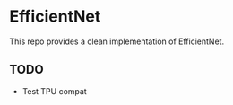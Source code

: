 # EfficientNet
This repo provides a clean implementation of EfficientNet.

## TODO
- Test TPU compat
